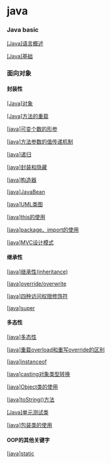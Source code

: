 # java

### Java basic

<a href="java/[Java]语言概述.html">[Java]语言概述</a>

<a href="java/[Java]基础.html">[Java]基础</a>

### 面向对象

#### 封装性

<a href="java/[Java]对象.html">[Java]对象</a>

<a href="java/[Java]方法的重载.html">[Java]方法的重载</a>

<a href="java/[java]可变个数的形参.html">[java]可变个数的形参</a>

<a href="java/[java]方法参数的值传递机制.html">[java]方法参数的值传递机制</a>

<a href="java/[java]递归.html">[java]递归</a>

<a href="java/[java]封装和隐藏.html">[java]封装和隐藏</a>

<a href="java/[java]构造器.html">[java]构造器</a>

<a href="java/[java]JavaBean.html">[java]JavaBean</a>

<a href="java/[java]UML类图.html">[java]UML类图</a>

<a href="java/[java]this的使用.html">[java]this的使用</a>

<a href="java/[java]package、import的使用.html">[java]package、import的使用</a>

<a href="java/[java]MVC设计模式.html">[java]MVC设计模式</a>

#### 继承性

<a href="java/[java]继承性(inheritance).html">[java]继承性(inheritance)</a>

<a href="java/[java]override/overwrite.html">[java]override/overwrite</a>

<a href="java/[java]四种访问权限修饰符.html">[java]四种访问权限修饰符</a>

<a href="java/[java]super.html">[java]super</a>

#### 多态性

<a href="java/[java]多态性.html">[java]多态性</a>

<a href="java/[java]重载overload和重写override的区别.html">[java]重载overload和重写override的区别</a>

<a href="java/[java]instanceof.html">[java]instanceof</a>

<a href="java/[java]casting对象类型转换.html">[java]casting对象类型转换</a>

<a href="java/[java]Object类的使用.html">[java]Object类的使用</a>

<a href="java/[java]toString()方法.html">[java]toString()方法</a>

<a href="java/[Java]单元测试类.html">[Java]单元测试类</a>

<a href="java/[java]包装类的使用.html">[java]包装类的使用</a>

#### OOP的其他关键字

<a href="java/[java]static.html">[java]static</a>